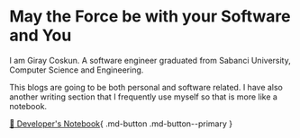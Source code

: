# May the Force be with your Software and You

I am Giray Coskun. A software engineer graduated from Sabanci University, Computer Science and Engineering.

This blogs are going to be both personal and software related. I have also another writing section that I frequently use myself so that is more like a notebook.

[:notebook: Developer's Notebook](../developers-notebook/index.md){ .md-button .md-button--primary }
